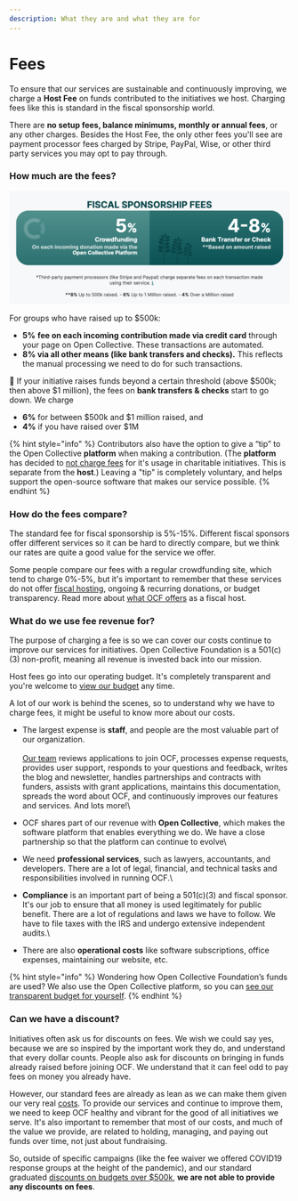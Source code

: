 ```yaml
---
description: What they are and what they are for
---
```


# Fees

To ensure that our services are sustainable and continuously improving, we charge a **Host Fee** on funds contributed to the initiatives we host. Charging fees like this is standard in the fiscal sponsorship world.&#x20;

There are **no setup fees, balance minimums, monthly or annual fees**, or any other charges. Besides the Host Fee, the only other fees you'll see are payment processor fees charged by Stripe, PayPal, Wise, or other third party services you may opt to pay through.

### How much are the fees?

![](<../.gitbook/assets/ocffees (1).png>)

For groups who have raised up to $500k:

* **5%** **fee on each incoming contribution made via credit card** through your page on Open Collective. These transactions are automated.
* **8% via all other means (like bank transfers and checks).** This reflects the manual processing we need to do for such transactions.

:seedling: If your initiative raises funds beyond a certain threshold (above $500k; then above $1 million), the fees on **bank transfers & checks** start to go down. We charge&#x20;

* **6%** for between $500k and $1 million raised, and&#x20;
* **4%** if you have raised over $1M&#x20;

{% hint style="info" %}
Contributors also have the option to give a “tip” to the Open Collective **platform** when making a contribution. (The **platform** has decided to [not charge fees](https://blog.opencollective.com/open-collective-platform-is-moving-on-to-0-fees-for-charitable-collectives/) for it's usage in charitable initiatives. This is separate from the **host**.) Leaving a "tip" is completely voluntary, and helps support the open-source software that makes our service possible.
{% endhint %}

### How do the fees compare?

The standard fee for fiscal sponsorship is 5%-15%. Different fiscal sponsors offer different services so it can be hard to directly compare, but we think our rates are quite a good value for the service we offer.

Some people compare our fees with a regular crowdfunding site, which tend to charge 0%-5%, but it's important to remember that these services do not offer [fiscal hosting](../what-we-offer/fiscal-hosting.md), ongoing & recurring donations, or budget transparency. Read more about [what OCF offers](../what-we-offer/) as a fiscal host.

### What do we use fee revenue for?

The purpose of charging a fee is so we can cover our costs continue to improve our services for initiatives. Open Collective Foundation is a 501(c)(3) non-profit, meaning all revenue is invested back into our mission.

Host fees go into our operating budget. It's completely transparent and you're welcome to [view our budget](https://opencollective.com/foundation#category-BUDGET) any time.

A lot of our work is behind the scenes, so to understand why we have to charge fees, it might be useful to know more about our costs.

* The largest expense is **staff**, and people are the most valuable part of our organization. \
  \
  [Our team](../about/team.md) reviews applications to join OCF, processes expense requests, provides user support, responds to your questions and feedback, writes the blog and newsletter, handles partnerships and contracts with funders, assists with grant applications, maintains this documentation, spreads the word about OCF, and continuously improves our features and services. And lots more!\

* OCF shares part of our revenue with **Open Collective**, which makes the software platform that enables everything we do. We have a close partnership so that the platform can continue to evolve\

* We need **professional services**, such as lawyers, accountants, and developers. There are a lot of legal, financial, and technical tasks and responsibilities involved in running OCF.\

* **Compliance** is an important part of being a 501(c)(3) and fiscal sponsor. It's our job to ensure that all money is used legitimately for public benefit. There are a lot of regulations and laws we have to follow. We have to file taxes with the IRS and undergo extensive independent audits.\

* There are also **operational costs** like software subscriptions, office expenses, maintaining our website, etc.

{% hint style="info" %}
Wondering how Open Collective Foundation’s funds are used? We also use the Open Collective platform, so you can [see our transparent budget for yourself](https://opencollective.com/foundation#category-BUDGET).
{% endhint %}

### Can we have a discount?

Initiatives often ask us for discounts on fees. We wish we could say yes, because we are so inspired by the important work they do, and understand that every dollar counts. People also ask for discounts on bringing in funds already raised before joining OCF. We understand that it can feel odd to pay fees on money you already have.&#x20;

However, our standard fees are already as lean as we can make them given our very real [costs](fees.md#what-do-we-use-fee-revenue-for). To provide our services and continue to improve them, we need to keep OCF healthy and vibrant for the good of all initiatives we serve. It's also important to remember that most of our costs, and much of the value we provide, are related to holding, managing, and paying out funds over time, not just about fundraising.&#x20;

So, outside of specific campaigns (like the fee waiver we offered COVID19 response groups at the height of the pandemic), and our standard graduated [discounts on budgets over $500k](fees.md#how-much-are-the-fees), **we are not able to provide any discounts on fees**.
